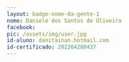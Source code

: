 ```yaml
---
layout: badge-nome-da-gente-1
nome: Daniele dos Santos de Oliveira
facebook:
pic: /assets/img/user.jpg
id-aluno: danitainan.hotmail.com
id-certificado: 202204280437
---
```

